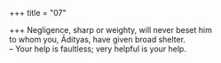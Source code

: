 +++
title = "07"

+++
Negligence, sharp or weighty, will never beset him  
to whom you, Ādityas, have given broad shelter.  
– Your help is faultless; very helpful is your help.  